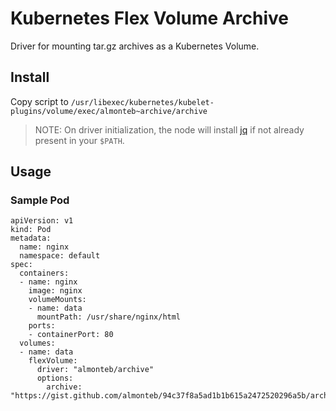 # Kubernetes Flex Volume Archive
Driver for mounting tar.gz archives as a Kubernetes Volume.


## Install
Copy script to `/usr/libexec/kubernetes/kubelet-plugins/volume/exec/almonteb~archive/archive`

> NOTE: On driver initialization, the node will install [jq](https://github.com/stedolan/jq) if not already present in your `$PATH`.

## Usage
### Sample Pod
```
apiVersion: v1
kind: Pod
metadata:
  name: nginx
  namespace: default
spec:
  containers:
  - name: nginx
    image: nginx
    volumeMounts:
    - name: data
      mountPath: /usr/share/nginx/html
    ports:
    - containerPort: 80
  volumes:
  - name: data
    flexVolume:
      driver: "almonteb/archive"
      options:
        archive: "https://gist.github.com/almonteb/94c37f8a5ad1b1b615a2472520296a5b/archive/2ef0acfe26776d10b9bc80ca8bc07558be01f841.tar.gz"
```
